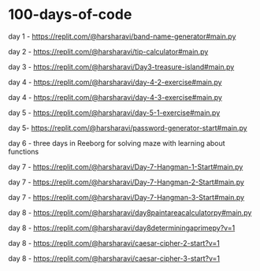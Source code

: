 # 100-days-of-code

day 1 - https://replit.com/@harsharavi/band-name-generator#main.py

day 2 - https://replit.com/@harsharavi/tip-calculator#main.py

day 3 - https://replit.com/@harsharavi/Day3-treasure-island#main.py

day 4 - https://replit.com/@harsharavi/day-4-2-exercise#main.py

day 4 - https://replit.com/@harsharavi/day-4-3-exercise#main.py

day 5 - https://replit.com/@harsharavi/day-5-1-exercise#main.py

day 5- https://replit.com/@harsharavi/password-generator-start#main.py

day 6 - three days in Reeborg for solving maze with learning about functions

day 7 - https://replit.com/@harsharavi/Day-7-Hangman-1-Start#main.py

day 7 - https://replit.com/@harsharavi/Day-7-Hangman-2-Start#main.py

day 7 - https://replit.com/@harsharavi/Day-7-Hangman-3-Start#main.py

day 8 - https://replit.com/@harsharavi/day8paintareacalculatorpy#main.py

day 8 - https://replit.com/@harsharavi/day8determiningaprimepy?v=1

day 8 - https://replit.com/@harsharavi/caesar-cipher-2-start?v=1

day 8 - https://replit.com/@harsharavi/caesar-cipher-3-start?v=1
